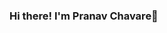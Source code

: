 ### Hi there! I'm Pranav Chavare👋


<!--
**pranavc33/pranavc33** is a ✨ _special_ ✨ repository because its `README.md` (this file) appears on your GitHub profile.

Here are some ideas to get you started:

- 🔭 I’m a Computers and Communication student 
- 🌱 I’m currently learning Android Development and Machine Learning
- 👯 I have experience working with Nodejs, Socket.io, and Flutter.  
- 📫 How to reach me: pranavchavare33@gmail.com

-->

